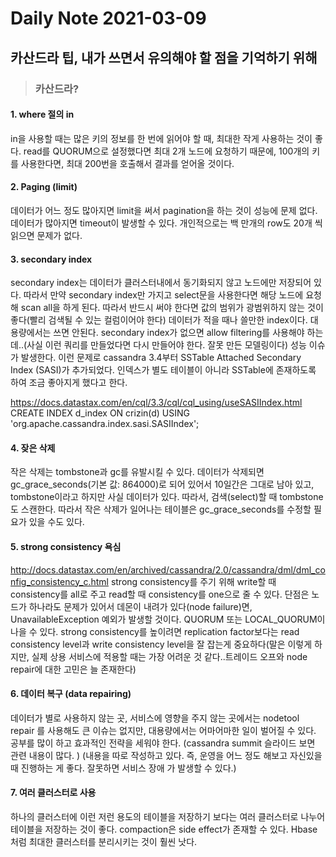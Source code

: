 # Daily Note 2021-03-09


## 카산드라 팁, 내가 쓰면서 유의해야 할 점을 기억하기 위해

> ### 카산드라? 

#### 1. where 절의 in
in을 사용할 때는 많은 키의 정보를 한 번에 읽어야 할 때, 최대한 작게 사용하는 것이 좋다. 
read를 QUORUM으로 설정했다면 최대 2개 노드에 요청하기 때문에, 100개의 키를 사용한다면, 최대 200번을 호출해서 결과를 얻어올 것이다.

#### 2. Paging (limit)
데이터가 어느 정도 많아지면 limit을 써서 pagination을 하는 것이 성능에 문제 없다.  
데이터가 많아지면 timeout이 발생할 수 있다. 개인적으로는 백 만개의 row도 20개 씩 읽으면 문제가 없다. 

#### 3. secondary index
secondary index는 데이터가 클러스터내에서 동기화되지 않고 노드에만 저장되어 있다. 따라서 만약 secondary index만 가지고 select문을 사용한다면 해당 노드에 요청해 scan all을 하게 된다. 따라서 반드시 써야 한다면 값의 범위가 광범위하지 않는 것이 좋다(빨리 검색될 수 있는 컬럼이어야 한다)
데이터가 적을 때나 쓸만한 index이다. 대용량에서는 쓰면 안된다. 
secondary index가 없으면 allow filtering를 사용해야 하는데..(사실 이런 쿼리를 만들었다면 다시 만들어야 한다. 잘못 만든 모델링이다) 성능 이슈가 발생한다. 
이런 문제로 cassandra 3.4부터 SSTable Attached Secondary Index (SASI)가 추가되었다. 인덱스가 별도 테이블이 아니라 SSTable에 존재하도록 하여 조금 좋아지게 했다고 한다. 

https://docs.datastax.com/en/cql/3.3/cql/cql_using/useSASIIndex.html
CREATE INDEX d_index ON crizin(d) USING 'org.apache.cassandra.index.sasi.SASIIndex';

#### 4. 잦은 삭제
작은 삭제는 tombstone과 gc를 유발시킬 수 있다. 
데이터가 삭제되면 gc_grace_seconds(기본 값: 864000)로 되어 있어서 10일간은 그대로 남아 있고, tombstone이라고 하지만 사실 데이터가 있다. 따라서, 검색(select)할 때 tombstone도 스캔한다. 따라서 작은 삭제가 일어나는 테이블은 gc_grace_seconds를 수정할 필요가 있을 수도 있다. 

#### 5. strong consistency 욕심
http://docs.datastax.com/en/archived/cassandra/2.0/cassandra/dml/dml_config_consistency_c.html
strong consistency를 주기 위해 write할 때 consistency를 all로 주고 read할 때 consistency를 one으로 줄 수 있다.
단점은 노드가 하나라도 문제가 있어서 데몬이 내려가 있다(node failure)면, UnavailableException 예외가 발생할 것이다. QUORUM 또는 LOCAL_QUORUM이 나을 수 있다.
strong consistency를 높이려면 replication factor보다는 read consistency level과 write consistency level을 잘 잡는게 중요하다(말은 이렇게 하지만, 실제 상용 서비스에 적용할 때는 가장 어려운 것 같다..트레이드 오프와 node repair에 대한 고민은 늘 존재한다)

#### 6. 데이터 복구 (data repairing)
데이터가 별로 사용하지 않는 곳, 서비스에 영향을 주지 않는 곳에서는 nodetool repair 를 사용해도 큰 이슈는 없지만, 대용량에서는 어마어마한 일이 벌어질 수 있다. 공부를 많이 하고 효과적인 전략을 세워야 한다. 
(cassandra summit 슬라이드 보면 관련 내용이 많다. )
(내용을 따로 작성하고 있다. 즉, 운영을 어느 정도 해보고 자신있을 때 진행하는 게 좋다. 잘못하면 서비스 장애 가 발생할 수 있다.)

#### 7. 여러 클러스터로 사용
하나의 클러스터에 이런 저런 용도의 테이블을 저장하기 보다는 여러 클러스터로 나누어 테이블을 저장하는 것이 좋다. compaction은 side effect가 존재할 수 있다. Hbase처럼 최대한 클러스터를 분리시키는 것이 훨씬 낫다.